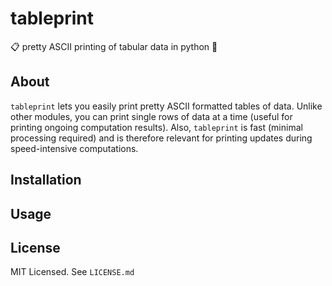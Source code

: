 # tableprint
:clipboard: pretty ASCII printing of tabular data in python :snake:

## About
`tableprint` lets you easily print pretty ASCII formatted tables of data.
Unlike other modules, you can print single rows of data at a time (useful for printing ongoing computation results).
Also, `tableprint` is fast (minimal processing required) and is therefore relevant for printing updates during speed-intensive computations.

## Installation

## Usage

## License
MIT Licensed. See `LICENSE.md`
